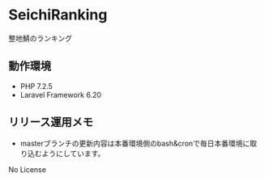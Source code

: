 # SeichiRanking
整地鯖のランキング

## 動作環境
- PHP 7.2.5
- Laravel Framework 6.20

## リリース運用メモ
- masterブランチの更新内容は本番環境側のbash&cronで毎日本番環境に取り込むようにしています。

No License
